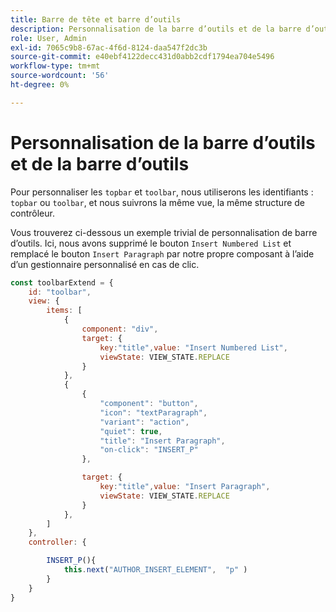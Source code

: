```yaml
---
title: Barre de tête et barre d’outils
description: Personnalisation de la barre d’outils et de la barre d’outils
role: User, Admin
exl-id: 7065c9b8-67ac-4f6d-8124-daa547f2dc3b
source-git-commit: e40ebf4122decc431d0abb2cdf1794ea704e5496
workflow-type: tm+mt
source-wordcount: '56'
ht-degree: 0%

---
```


# Personnalisation de la barre d’outils et de la barre d’outils

Pour personnaliser les `topbar` et `toolbar`, nous utiliserons les identifiants : `topbar` ou `toolbar`, et nous suivrons la même vue, la même structure de contrôleur.

Vous trouverez ci-dessous un exemple trivial de personnalisation de barre d’outils. Ici, nous avons supprimé le bouton `Insert Numbered List` et remplacé le bouton `Insert Paragraph` par notre propre composant à l’aide d’un gestionnaire personnalisé en cas de clic.

```js title = toolbar_customisation.js
const toolbarExtend = {
    id: "toolbar",
    view: {
        items: [
            {
                component: "div",
                target: {
                    key:"title",value: "Insert Numbered List",                    
                    viewState: VIEW_STATE.REPLACE
                }
            },
            {
                {
                    "component": "button",
                    "icon": "textParagraph",
                    "variant": "action",
                    "quiet": true,
                    "title": "Insert Paragraph",
                    "on-click": "INSERT_P"
                },

                target: {
                    key:"title",value: "Insert Paragraph",                    
                    viewState: VIEW_STATE.REPLACE
                }
            },
        ]
    },
    controller: {

        INSERT_P(){
            this.next("AUTHOR_INSERT_ELEMENT",  "p" )
        }
    }
}
```
